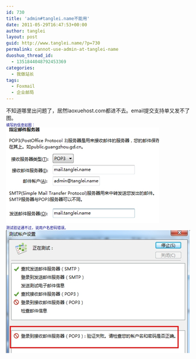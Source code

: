 ```yaml
---
id: 730
title: 'admin#tanglei.name不能用'
date: 2011-05-29T16:47:53+00:00
author: tanglei
layout: post
guid: http://www.tanglei.name/?p=730
permalink: cannot-use-admin-at-tanglei-name
duoshuo_thread_id:
  - 1351844048792453369
categories:
  - 我做站长
tags:
  - Foxmail
  - 企业邮局
---
```

<p style="text-align: center;">
  <div style="text-align: left;">
    不知道哪里出问题了，居然laoxuehost.com都进不去。email提交支持单又发不了图。
  </div>
  
  <div style="text-align: left;">
    <span style="color: #000080; font-family: Verdana; font-size: x-small;">填写的信息如图：</span>
  </div>
  
  <div>
    <span style="color: #000080; font-family: Verdana; font-size: x-small;"><a href="/wp-content/uploads/2011/05/1.jpg"><img class="size-full wp-image-731 aligncenter" title="1" src="/wp-content/uploads/2011/05/1.jpg" alt="" width="419" height="261" /></a><br /> </span>
  </div>
  
  <div style="text-align: left;">
    <span style="color: #000080; font-family: Verdana; font-size: x-small;">测试验证通不过，说用户名密码错误。</span>
  </div>
  
  <div style="text-align: left;">
    <span style="color: #000080; font-family: Verdana; font-size: x-small;"><a href="/wp-content/uploads/2011/05/2.jpg"><img class="aligncenter size-full wp-image-732" title="2" src="/wp-content/uploads/2011/05/2.jpg" alt="" width="507" height="336" /></a><br /> </span>
  </div>
